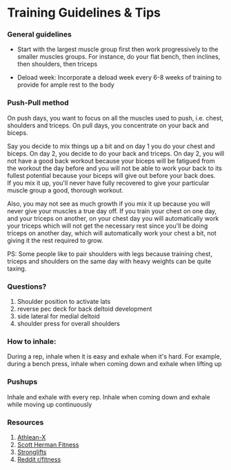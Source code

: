 # Training Guidelines & Tips


### General guidelines
* Start with the largest muscle group first then work progressively to the smaller muscles groups. For instance, do your flat bench, then inclines, then shoulders, then triceps

* Deload week: Incorporate a deload week every 6-8 weeks of training to provide for ample rest to the body

### Push-Pull method
On push days, you want to focus on all the muscles used to push, i.e. chest, shoulders and triceps. On pull days, you concentrate on your back and biceps. 

Say you decide to mix things up a bit and on day 1 you do your chest and biceps. On day 2, you decide to do your back and triceps. On day 2, you will not have a good back workout because your biceps will be fatigued from the workout the day before and you will not be able to work your back to its fullest potential because your biceps will give out before your back does.  
If you mix it up, you'll never have fully recovered to give your particular muscle group a good, thorough workout. 

Also, you may not see as much growth if you mix it up because you will never give your muscles a true day off. 
If you train your chest on one day, and your triceps on another, on your chest day you will automatically work your triceps which will not get the necessary rest since you'll be doing triceps on another day, which will automatically work your chest a bit, not giving it the rest required to grow.

PS: Some people like to pair shoulders with legs because training chest, triceps and shoulders on the same day with heavy weights can be quite taxing. 

### Questions?
1. Shoulder position to activate lats
2. reverse pec deck for back deltoid development
3. side lateral for medial deltoid
4. shoulder press for overall shoulders


### How to inhale:
During a rep, inhale when it is easy and exhale when it's hard. For example, during a bench press, inhale when coming down and exhale when lifting up


### Pushups
Inhale and exhale with every rep. Inhale when coming down and exhale while moving up continuously


### Resources
1. [Athlean-X](https://www.youtube.com/user/JDCav24)
2. [Scott Herman Fitness](https://www.youtube.com/user/ScottHermanFitness)
3. [Stronglifts](https://stronglifts.com/)
4. [Reddit r/fitness](https://www.reddit.com/r/Fitness/)
